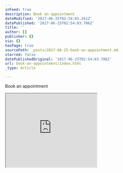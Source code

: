 ```yaml
---
inFeed: true
description: Book an appointment
dateModified: '2017-06-25T02:54:03.261Z'
datePublished: '2017-06-25T02:54:03.706Z'
title: ''
author: []
publisher: {}
via: {}
hasPage: true
sourcePath: _posts/2017-06-25-book-an-appointment.md
starred: false
datePublishedOriginal: '2017-06-25T02:54:03.706Z'
url: book-an-appointment/index.html
_type: Article

---
```

Book an appointment

<iframe src="https://the-grid.github.io/ed-userhtml/?g=eJx9jcEOgjAQRH-l6UkPsmDwgBR-xaxlE5dA23QXIn-vBuPR00wmL2-c-MxJjWTf2YdqugLIklfcCo6AKU3sUTkGQBFSAb-IxhlGAZrvNAw0nD48bcUo1uiWqLNKT4URV9zltnewt959c8VsljyZzvw9tS0H1tt7iRx0pqCHc1M3ZdXU1aU-tj_vC8hRR8U" height="244" style=""></iframe>